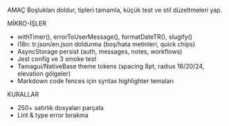 AMAÇ
Boşlukları doldur, tipleri tamamla, küçük test ve stil düzeltmeleri yap.

MİKRO-İŞLER
- withTimer(), errorToUserMessage(), formatDateTR(), slugify()
- i18n: tr.json/en.json doldurma (boş/hata metinleri, quick chips)
- AsyncStorage persist (auth, messages, notes, workflows)
- Jest config ve 3 smoke test
- Tamagui/NativeBase theme tokens (spacing 8pt, radius 16/20/24, elevation gölgeler)
- Markdown code fences için syntax highlighter temaları

KURALLAR
- 250+ satırlık dosyaları parçala
- Lint & type error bırakma
